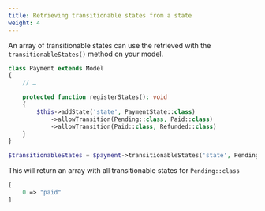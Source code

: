 ```yaml
---
title: Retrieving transitionable states from a state
weight: 4
---
```


An array of transitionable states can use the retrieved with the `transitionableStates()` method on your model.

```php
class Payment extends Model
{
    // …

    protected function registerStates(): void
    {
        $this->addState('state', PaymentState::class)
            ->allowTransition(Pending::class, Paid::class)
            ->allowTransition(Paid::class, Refunded::class)
    }
}
```

```php
$transitionableStates = $payment->transitionableStates('state', Pending::class);
```

This will return an array with all transitionable states for `Pending::class`

```php
[
    0 => "paid"
]
```